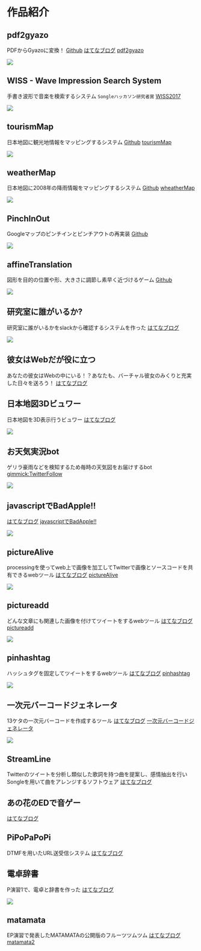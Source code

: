 # 作品紹介

## pdf2gyazo
PDFからGyazoに変換！
[Github](https://github.com/matatsuna/pdf2gyazo)
[はてなブログ](http://matatsuna.hatenablog.com/entry/2018/02/04/014139)
[pdf2gyazo](https://pdf2gyazo.azurewebsites.net/)

![](https://i.gyazo.com/1f218117fab0a96d9dcf9922f5310c24.png)

## WISS - Wave Impression Search System
手書き波形で音楽を検索するシステム `Songleハッカソン研究者賞`
[WISS2017](http://matayoshi.nkmr.io/work/WISS2017/)

![](https://i.gyazo.com/501c36374ee06717b5da041fe56cb2db.png)

## tourismMap
日本地図に観光地情報をマッピングするシステム
[Github](https://github.com/matatsuna/tourismMap)
[tourismMap](http://matayoshi.nkmr.io/work/webcontents/tourism/)

![](img/9e00da288a55d2cab5828b90f9eeb51f.png)

## weatherMap
日本地図に2008年の降雨情報をマッピングするシステム 
[Github](https://github.com/matatsuna/weatherMap)
[wheatherMap](http://matayoshi.nkmr.io/work/webcontents/weather/)

![](img/335d6b0ccf04f53478bc38a9e09f5aa5.png)

## PinchInOut
Googleマップのピンチインとピンチアウトの再実装
[Github](https://github.com/matatsuna/PinchInOut)

![](img/pinchinout.png)

## affineTranslation
図形を目的の位置や形、大きさに調節し素早く近づけるゲーム
[Github](https://github.com/matatsuna/affineTranslation)

![](img/affinetranslation.PNG)

## 研究室に誰がいるか?
研究室に誰がいるかをslackから確認するシステムを作った
[はてなブログ](http://matatsuna.hatenablog.com/entry/2017/04/17/120534)

![](img/20170417120424.png)

## 彼女はWebだが役に立つ
あなたの彼女はWebの中にいる！？あなたも、バーチャル彼女のみくりと充実した日々を送ろう！
[はてなブログ](http://matatsuna.hatenablog.com/entry/2017/01/31/121526)
[](https://youtu.be/6FC0aPO2AUs)

## 日本地図3Dビュワー
日本地図を3D表示行うビュワー
[はてなブログ](http://matatsuna.hatenablog.com/entry/2017/01/31/151847)

![](img/4a1ec9050069de9c3843312edfb5aca1.png)

## お天気実況bot
ゲリラ豪雨などを検知するため毎時の天気図をお届けするbot
[gimmick:TwitterFollow](@radar_nowcast)

![](img/4fe206ae5ebbe59ec88b9b5343787c5d.png)

## javascriptでBadApple!!
[はてなブログ](http://matatsuna.hatenablog.com/entry/2016/10/19/151337)
[javascriptでBadApple!!](http://matayoshi.nkmr.io/js/badapple/)


![](img/2f0bc10d4e0ea58ede404b3c8163b137.png)

## pictureAlive
processingを使ってweb上で画像を加工してTwitterで画像とソースコードを共有できるwebツール
[はてなブログ](http://matatsuna.hatenablog.com/entry/2016/06/28/113808)
[pictureAlive](https://nkmr.io/picturealive/)

![](img/CkmVQGzUoAEmnOR.jpg)

## pictureadd
どんな文章にも関連した画像を付けてツイートをするwebツール
[はてなブログ](http://matatsuna.hatenablog.com/entry/2016/06/24/110705)
[pictureadd](http://pictureadd.azurewebsites.net)

![](img/17a0dfd56b484cdb741e897e57da0fc7.png)

## pinhashtag
ハッシュタグを固定してツイートをするwebツール
[はてなブログ](http://matatsuna.hatenablog.com/entry/2016/06/15/005523)
[pinhashtag](http://pinhashtag.azurewebsites.net)

![](img/976cb4a35495cc9b468e978835da9176.png)

## 一次元バーコードジェネレータ
13ケタの一次元バーコードを作成するツール
[はてなブログ](http://matatsuna.hatenablog.com/entry/2016/05/03/232514)
[一次元バーコードジェネレータ](http://matayoshi.nkmr.io/php/barcode/)

![](img/e5eabe4faf1ae552e50b86cb06ea1238.png)

## StreamLine
Twitterのツイートを分析し類似した歌詞を持つ曲を提案し、感情抽出を行いSongleを用いて曲をアレンジするソフトウェア
[はてなブログ](http://matatsuna.hatenablog.com/entry/2016/01/30/160001)
[](https://www.youtube.com/watch?v=0ASzY7VCMZI)

## あの花のEDで音ゲー
[はてなブログ](http://matatsuna.hatenablog.com/entry/2015/10/14/001405)

## PiPoPaPoPi
DTMFを用いたURL送受信システム
[はてなブログ](http://matatsuna.hatenablog.com/entry/2015/08/22/045450)
[](https://www.youtube.com/watch?v=jGUGMbd3IIU)

## 電卓辞書
P演習1で、電卓と辞書を作った
[はてなブログ](http://matatsuna.hatenablog.com/entry/2015/08/03/020713)

![](img/20150803013051.jpg)

## matamata
EP演習で発表したMATAMATAの公開版のフルーツツムツム
[はてなブログ](http://matatsuna.hatenablog.com/entry/2015/10/28/185413)
[matamata2](http://matamata.azurewebsites.net)
[](https://www.youtube.com/watch?v=30ETiARqLps)

